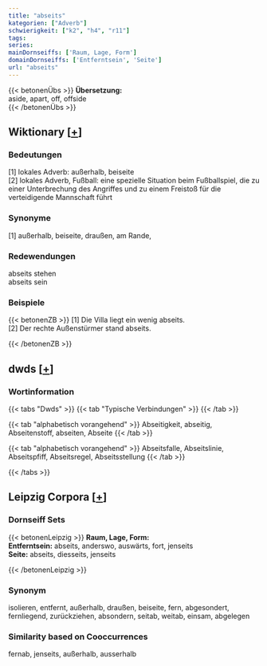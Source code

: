 ```yaml
---
title: "abseits"
kategorien: ["Adverb"]
schwierigkeit: ["k2", "h4", "r11"]
tags:
series:
mainDornseiffs: ['Raum, Lage, Form']
domainDornseiffs: ['Entferntsein', 'Seite']
url: "abseits"
---
```


{{< betonenÜbs >}}
**Übersetzung:**  
aside, apart, off, offside  
{{< /betonenÜbs >}}

## Wiktionary [[+](https://de.wiktionary.org/wiki/abseits)]

### Bedeutungen
[1] lokales Adverb: außerhalb, beiseite  
[2] lokales Adverb, Fußball: eine spezielle Situation beim Fußballspiel, die zu einer Unterbrechung des Angriffes und zu einem Freistoß für die verteidigende Mannschaft führt  

### Synonyme
[1] außerhalb, beiseite, draußen, am Rande,  

### Redewendungen
abseits stehen  
abseits sein  

### Beispiele
{{< betonenZB >}}
[1] Die Villa liegt ein wenig abseits.  
[2] Der rechte Außenstürmer stand abseits.  

{{< /betonenZB >}}


## dwds [[+](https://www.dwds.de/wb/abseits)]

### Wortinformation
{{< tabs "Dwds" >}}
{{< tab "Typische Verbindungen" >}}
{{< /tab >}}

{{< tab "alphabetisch vorangehend" >}}
Abseitigkeit, abseitig, Abseitenstoff, abseiten, Abseite
{{< /tab >}}

{{< tab "alphabetisch vorangehend" >}}
Abseitsfalle, Abseitslinie, Abseitspfiff, Abseitsregel, Abseitsstellung
{{< /tab >}}

{{< /tabs >}}

## Leipzig Corpora [[+](https://corpora.uni-leipzig.de/en/res?word=abseits&corpusId=deu_newscrawl-public_2018)]

### Dornseiff Sets
{{< betonenLeipzig >}}
**Raum, Lage, Form:**  
**Entferntsein:** abseits, anderswo, auswärts, fort, jenseits  
**Seite:** abseits, diesseits, jenseits  

{{< /betonenLeipzig >}}

### Synonym
isolieren, entfernt, außerhalb, draußen, beiseite, fern, abgesondert, fernliegend, zurückziehen, absondern, seitab, weitab, einsam, abgelegen


### Similarity based on Cooccurrences
fernab, jenseits, außerhalb, ausserhalb


